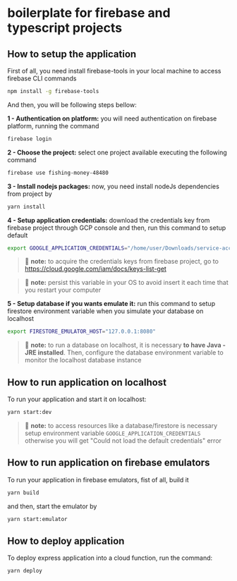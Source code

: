 # boilerplate for firebase and typescript projects

## How to setup the application

First of all, you need install firebase-tools in your local machine to access firebase CLI commands

```bash
npm install -g firebase-tools
```

And then, you will be following steps bellow:


**1 - Authentication on platform:** you will need authentication on firebase platform, running the command

```bash
firebase login
```

**2 - Choose the project:** select one project available executing the following command

```bash
firebase use fishing-money-48480
```

**3 - Install nodejs packages:** now, you need install nodeJs dependencies from project by

```bash
yarn install
```

**4 - Setup application credentials:** download the credentials key from firebase project through GCP console and then, run this command to setup default

```bash
export GOOGLE_APPLICATION_CREDENTIALS="/home/user/Downloads/service-account-file.json"
```

> :page_facing_up: **note:** to acquire the credentials keys from firebase project, go to https://cloud.google.com/iam/docs/keys-list-get

> :page_facing_up: **note:** persist this variable in your OS to avoid insert it each time that you restart your computer


**5 - Setup database if you wants emulate it:** run this command to setup firestore environment variable when you simulate your database on localhost

```bash
export FIRESTORE_EMULATOR_HOST="127.0.0.1:8080"
```

> :page_facing_up: **note:** to run a database on localhost, it is necessary **to have Java - JRE installed**. Then, configure the database environment variable to monitor the localhost database instance

## How to run application on localhost

To run your application and start it on localhost:

```bash
yarn start:dev
```

> :page_facing_up: **note:** to access resources like a database/firestore is necessary setup environment variable `GOOGLE_APPLICATION_CREDENTIALS` otherwise you will get "Could not load the default credentials" error 

## How to run application on firebase emulators

To run your application in firebase emulators, fist of all, build it

```bash
yarn build
```

and then, start the emulator by

```bash
yarn start:emulator
```

## How to deploy application

To deploy express application into a cloud function, run the command:

```bash
yarn deploy
```
